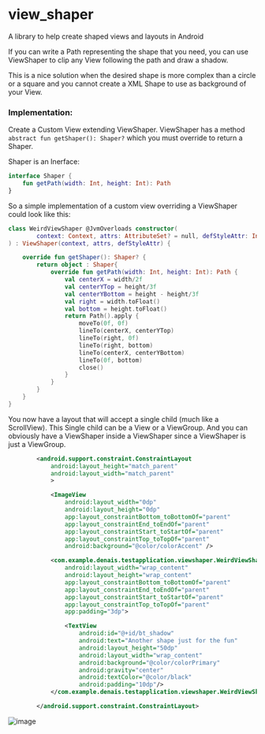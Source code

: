# view_shaper
A library to help create shaped views and layouts in Android

If you can write a Path representing the shape that you need, you can use ViewShaper to clip any View following the path and draw
a shadow. 

This is a nice solution when the desired shape is more complex than a circle or a square and you cannot create a XML Shape to use 
as background of your View.

### Implementation: 
Create a Custom View extending ViewShaper. ViewShaper has a method `abstract fun getShaper(): Shaper?` which you must override
to return a Shaper. 

Shaper is an Inerface: 
```kotlin
interface Shaper {
    fun getPath(width: Int, height: Int): Path
}
```

So a simple implementation of a custom view overriding a ViewShaper could look like this: 

```kotlin
class WeirdViewShaper @JvmOverloads constructor(
        context: Context, attrs: AttributeSet? = null, defStyleAttr: Int = 0
) : ViewShaper(context, attrs, defStyleAttr) {

    override fun getShaper(): Shaper? {
        return object : Shaper{
            override fun getPath(width: Int, height: Int): Path {
                val centerX = width/2f
                val centerYTop = height/3f
                val centerYBottom = height - height/3f
                val right = width.toFloat()
                val bottom = height.toFloat()
                return Path().apply {
                    moveTo(0f, 0f)
                    lineTo(centerX, centerYTop)
                    lineTo(right, 0f)
                    lineTo(right, bottom)
                    lineTo(centerX, centerYBottom)
                    lineTo(0f, bottom)
                    close()
                }
            }
        }
    }
}
```

You now have a layout that will accept a single child (much like a ScrollView). This Single child can be a View or a ViewGroup.
And you can obviously have a ViewShaper inside a ViewShaper since a ViewShaper is just a ViewGroup. 

```XML
        <android.support.constraint.ConstraintLayout
            android:layout_height="match_parent"
            android:layout_width="match_parent"
            >

            <ImageView
                android:layout_width="0dp"
                android:layout_height="0dp"
                app:layout_constraintBottom_toBottomOf="parent"
                app:layout_constraintEnd_toEndOf="parent"
                app:layout_constraintStart_toStartOf="parent"
                app:layout_constraintTop_toTopOf="parent"
                android:background="@color/colorAccent" />

            <com.example.denais.testapplication.viewshaper.WeirdViewShaper
                android:layout_width="wrap_content"
                android:layout_height="wrap_content"
                app:layout_constraintBottom_toBottomOf="parent"
                app:layout_constraintEnd_toEndOf="parent"
                app:layout_constraintStart_toStartOf="parent"
                app:layout_constraintTop_toTopOf="parent"
                app:padding="3dp">

                <TextView
                    android:id="@+id/bt_shadow"
                    android:text="Another shape just for the fun"
                    android:layout_height="50dp"
                    android:layout_width="wrap_content"
                    android:background="@color/colorPrimary"
                    android:gravity="center"
                    android:textColor="@color/black"
                    android:padding="10dp"/>
            </com.example.denais.testapplication.viewshaper.WeirdViewShaper>

        </android.support.constraint.ConstraintLayout>
   ```
    
![image](https://image.noelshack.com/fichiers/2018/31/3/1533075290-device-2018-07-31-230959.png)
   
